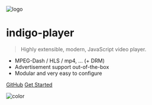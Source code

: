 ![logo](./indigo-player.png)

# indigo-player

> Highly extensible, modern, JavaScript video player.

- MPEG-Dash / HLS / mp4, ... (+ DRM)
- Advertisement support out-of-the-box
- Modular and very easy to configure

[GitHub](https://github.com/matvp91/indigo-player)
[Get Started](#hello)

![color](#f1f1f1)